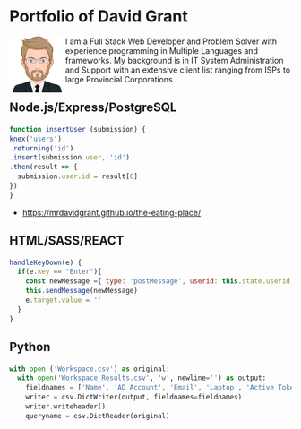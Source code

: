 # Portfolio of David Grant

<img src="./images/myAvatar.svg" width="100px" height="100px" style="float: left">
I am a Full Stack Web Developer and Problem Solver with experience programming in Multiple Languages and frameworks.  My background is in IT System Administration and Support with an extensive client list ranging from ISPs to large Provincial Corporations.

## Node.js/Express/PostgreSQL
```javascript
function insertUser (submission) {
knex('users')
.returning('id')
.insert(submission.user, 'id')
.then(result => {
  submission.user.id = result[0]
})
}
```
- https://mrdavidgrant.github.io/the-eating-place/ 

## HTML/SASS/REACT
```javascript
handleKeyDown(e) {
  if(e.key == "Enter"){
    const newMessage ={ type: 'postMessage', userid: this.state.userid, username: this.state.currentUser.name, content: e.target.value}
    this.sendMessage(newMessage)
    e.target.value = ''
  }
}
```

## Python
```python
with open ('Workspace.csv') as original:
  with open('Workspace_Results.csv', 'w', newline='') as output:
    fieldnames = ['Name', 'AD Account', 'Email', 'Laptop', 'Active Token', 'WebEx']
    writer = csv.DictWriter(output, fieldnames=fieldnames)
    writer.writeheader()
    queryname = csv.DictReader(original)
```